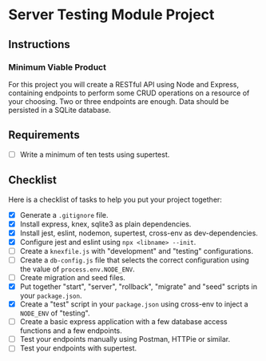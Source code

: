 # Server Testing Module Project

## Instructions

### Minimum Viable Product

For this project you will create a RESTful API using Node and Express, containing endpoints to perform some CRUD operations on a resource of your choosing. Two or three endpoints are enough. Data should be persisted in a SQLite database.

## Requirements

- [ ] Write a minimum of ten tests using supertest.

## Checklist

Here is a checklist of tasks to help you put your project together:

- [x] Generate a `.gitignore` file.
- [x] Install express, knex, sqlite3 as plain dependencies.
- [x] Install jest, eslint, nodemon, supertest, cross-env as dev-dependencies.
- [x] Configure jest and eslint using `npx <libname> --init`.
- [ ] Create a `knexfile.js` with "development" and "testing" configurations.
- [ ] Create a `db-config.js` file that selects the correct configuration using the value of `process.env.NODE_ENV`.
- [ ] Create migration and seed files.
- [x] Put together "start", "server", "rollback", "migrate" and "seed" scripts in your `package.json`.
- [x] Create a "test" script in your `package.json` using cross-env to inject a `NODE_ENV` of "testing".
- [ ] Create a basic express application with a few database access functions and a few endpoints.
- [ ] Test your endpoints manually using Postman, HTTPie or similar.
- [ ] Test your endpoints with supertest.
